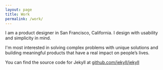 ```yaml
---
layout: page
title: Work
permalink: /work/
---
```


I am a product designer in San Francisco, California. I design with usability and simplicity in mind.

I'm most interested in solving complex problems with unique solutions and building meaningful products that have a real impact on people’s lives.

You can find the source code for Jekyll at [github.com/jekyll/jekyll](https://github.com/jekyll/jekyll)
